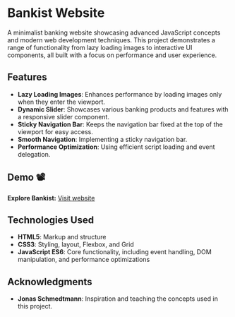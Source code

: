 # Bankist Website

A minimalist banking website showcasing advanced JavaScript concepts and modern web development techniques. This project demonstrates a range of functionality from lazy loading images to interactive UI components, all built with a focus on performance and user experience.

## Features

- **Lazy Loading Images**: Enhances performance by loading images only when they enter the viewport.
- **Dynamic Slider**: Showcases various banking products and features with a responsive slider component.
- **Sticky Navigation Bar**: Keeps the navigation bar fixed at the top of the viewport for easy access.
- **Smooth Navigation**: Implementing a sticky navigation bar.
- **Performance Optimization**: Using efficient script loading and event delegation.

## Demo 📽️
**Explore Bankist:** [Visit website](https://mostafa-ehab22.github.io/Bankist-Website/)

## Technologies Used

- **HTML5**: Markup and structure
- **CSS3**: Styling, layout, Flexbox, and Grid
- **JavaScript ES6**: Core functionality, including event handling, DOM manipulation, and performance optimizations

## Acknowledgments 

- **Jonas Schmedtmann**: Inspiration and teaching the concepts used in this project.



